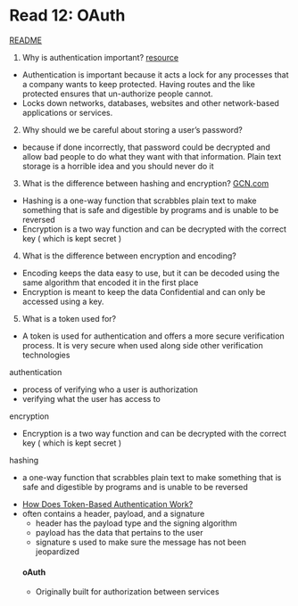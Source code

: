 # Read 12: OAuth

[README](/README.md)

1. Why is authentication important? [resource](https://searchsecurity.techtarget.com/definition/authentication#:~:text=Authentication%20is%20important%20because%20it,network%2Dbased%20applications%20or%20services.)

- Authentication is important because it acts a lock for any processes that a company wants to keep protected. Having routes and the like protected ensures that un-authorize people cannot.
- Locks down networks, databases, websites and other network-based applications or services.

2. Why should we be careful about storing a user’s password?

- because if done incorrectly, that password could be decrypted and allow bad people to do what they want with that information. Plain text storage is a horrible idea and you should never do it

3. What is the difference between hashing and encryption? [GCN.com](https://gcn.com/articles/2013/12/02/hashing-vs-encryption.aspx#:~:text=Encryption%20is%20a%20two%2Dway,to%20reveal%20the%20original%20password.)

- Hashing is a one-way function that scrabbles plain text to make something that is safe and digestible by programs and is unable to be reversed
- Encryption is a two way function and can be decrypted with the correct key ( which is kept secret )

4. What is the difference between encryption and encoding?

- Encoding keeps the data easy to use, but it can be decoded using the same algorithm that encoded it in the first place
- Encryption is meant to keep the data Confidential and can only be accessed using a key.

5. What is a token used for?

- A token is used for authentication and offers a more secure verification process. It is very secure when used along side other verification technologies

authentication

- process of verifying who a user is
  authorization
- verifying what the user has access to

encryption

- Encryption is a two way function and can be decrypted with the correct key ( which is kept secret )

hashing

- a one-way function that scrabbles plain text to make something that is safe and digestible by programs and is unable to be reversed
<!-- ## session

## cookie -->

<!-- token -->

- [How Does Token-Based Authentication Work?](https://www.solarwindsmsp.com/blog/how-does-token-based-authentication-work)
- often contains a header, payload, and a signature
  - header has the payload type and the signing algorithm
  - payload has the data that pertains to the user
  - signature s used to make sure the message has not been jeopardized
  <!-- ## Basic Auth

## encoding -->

secret

- is the key that allows the token to work

<!-- cryptography -->

#### oAuth

- Originally built for authorization between services
